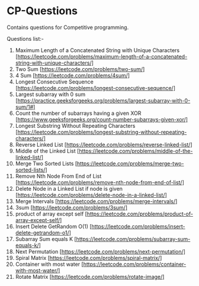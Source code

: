 # CP-Questions
Contains questions for Competitive programming.

Questions list:-

1) Maximum Length of a Concatenated String with Unique Characters [https://leetcode.com/problems/maximum-length-of-a-concatenated-string-with-unique-characters/]
2) Two Sum [https://leetcode.com/problems/two-sum/]
3) 4 Sum [https://leetcode.com/problems/4sum/]
4) Longest Consecutive Sequence [https://leetcode.com/problems/longest-consecutive-sequence/]
5) Largest subarray with 0 sum [https://practice.geeksforgeeks.org/problems/largest-subarray-with-0-sum/1#]
6) Count the number of subarrays having a given XOR [https://www.geeksforgeeks.org/count-number-subarrays-given-xor/]
7) Longest Substring Without Repeating Characters [https://leetcode.com/problems/longest-substring-without-repeating-characters/]
8) Reverse Linked List [https://leetcode.com/problems/reverse-linked-list/]
9) Middle of the Linked List [https://leetcode.com/problems/middle-of-the-linked-list/]
10) Merge Two Sorted Lists [https://leetcode.com/problems/merge-two-sorted-lists/]
11) Remove Nth Node From End of List [https://leetcode.com/problems/remove-nth-node-from-end-of-list/]
12) Delete Node in a Linked List if node is given [https://leetcode.com/problems/delete-node-in-a-linked-list/]
13) Merge Intervals [https://leetcode.com/problems/merge-intervals/]
14) 3sum [https://leetcode.com/problems/3sum/]
15) product of array except self [https://leetcode.com/problems/product-of-array-except-self/]
16) Insert Delete GetRandom O(1) [https://leetcode.com/problems/insert-delete-getrandom-o1/]
17) Subarray Sum equals K [https://leetcode.com/problems/subarray-sum-equals-k/]
18) Next Permutation [https://leetcode.com/problems/next-permutation/]
19) Spiral Matrix [https://leetcode.com/problems/spiral-matrix/]
20) Container with most water [https://leetcode.com/problems/container-with-most-water/]
21) Rotate Matrix [https://leetcode.com/problems/rotate-image/]

